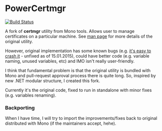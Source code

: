# PowerCertmgr

[![Build Status](https://travis-ci.org/arthur-peka/PowerCertmgr.svg?branch=master)](https://travis-ci.org/arthur-peka/PowerCertmgr)

A fork of **certmgr** utility from Mono tools. Allows user to manage certificates on a particular machine.
See [man page](http://linux.die.net/man/1/certmgr) for more details of the original utility.

However, original implementation has some known bugs (e.g. [it's easy to crash it](https://bugzilla.xamarin.com/show_bug.cgi?id=3516) - unfixed as of 15.01.2015), could have better code (e.g. variable naming, unused variables, etc) and IMO isn't really
 user-friendly.

I think that fundamental problem is that the original utility is bundled with Mono and pull-request approval process
there is quite long. So, inspired by new .NET modular structure, I created this fork.

Currently it's the original code, fixed to run in standalone with minor fixes (e.g. variables renaming).

### Backporting

When I have time, I will try to import the improvements/fixes back to original distributed with Mono (if the maintainers accept, hehe).
